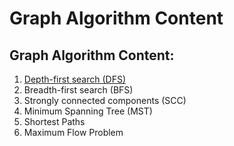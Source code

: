# Graph Algorithm Content

## Graph Algorithm Content:

1. [Depth-first search \(DFS\)](https://lus-notes.gitbook.io/project/~/edit/primary/biu)
2. Breadth-first search \(BFS\)
3. Strongly connected components \(SCC\)
4. Minimum Spanning Tree \(MST\)
5. Shortest Paths
6. Maximum Flow Problem



